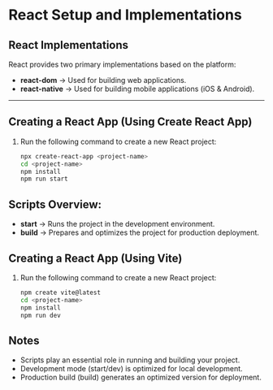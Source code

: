 # React Setup and Implementations

## React Implementations
React provides two primary implementations based on the platform:
- **react-dom** → Used for building web applications.
- **react-native** → Used for building mobile applications (iOS & Android).

---

## Creating a React App (Using Create React App)
1. Run the following command to create a new React project:
   ```bash
   npx create-react-app <project-name>
   cd <project-name>
   npm install
   npm run start

## Scripts Overview:
- **start** → Runs the project in the development environment.
- **build** → Prepares and optimizes the project for production deployment.

## Creating a React App (Using Vite)
1. Run the following command to create a new React project:
   ```bash
   npm create vite@latest
   cd <project-name>
   npm install
   npm run dev

## Notes
- Scripts play an essential role in running and building your project.
- Development mode (start/dev) is optimized for local development.
- Production build (build) generates an optimized version for deployment.
   
